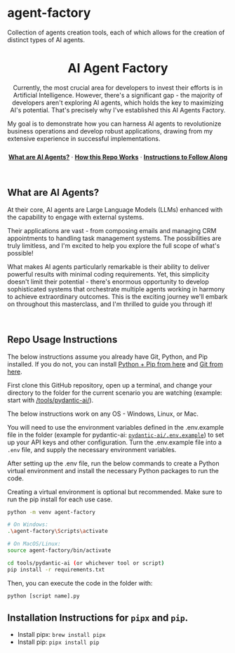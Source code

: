 # agent-factory
Collection of agents creation tools, each of which allows for the creation of distinct types of AI agents.

<div align="center">
  <!-- <a href="https://www.youtube.com/"> -->
    <!-- <img alt="AI Agents Masterclass" src="https://i.imgur.com/8Gr2pBA.png"> -->
    <h1 align="center">AI Agent Factory</h1>
  <!-- </a> -->
</div>

<p align="center">
Currently, the most crucial area for developers to invest their efforts is in Artificial Intelligence. 
However, there's a significant gap - the majority of developers aren't exploring AI agents, which holds 
the key to maximizing AI's potential. That's precisely why I've established this AI Agents Factory. 

My goal is to demonstrate how you can harness AI agents to revolutionize business operations and 
develop robust applications, drawing from my extensive experience in successful implementations.

</p>

<p align="center" style="margin-top: 25px">
  <a href="#what-are-ai-agents"><strong>What are AI Agents?</strong></a> ·
  <a href="#how-this-repo-works"><strong>How this Repo Works</strong></a> ·
  <a href="#instructions-to-follow-along"><strong>Instructions to Follow Along</strong></a>
</p>
<br/>

## What are AI Agents?

At their core, AI agents are Large Language Models (LLMs) enhanced with the capability to engage with external systems.

Their applications are vast - from composing emails and managing CRM appointments to handling task management systems. 
The possibilities are truly limitless, and I'm excited to help you explore the full scope of what's possible!

What makes AI agents particularly remarkable is their ability to deliver powerful results with minimal coding requirements. 
Yet, this simplicity doesn't limit their potential - there's enormous opportunity to develop sophisticated systems 
that orchestrate multiple agents working in harmony to achieve extraordinary outcomes. This is the exciting journey 
we'll embark on throughout this masterclass, and I'm thrilled to guide you through it!


<!-- Below is a very basic diagram just to get an idea of what an AI agent looks like:

<div align="center" style="margin-top: 25px;margin-bottom:25px">
<img width="700" alt="Trainers Ally LangGraph graph" src="https://i.imgur.com/ChRoV8W.png">
</div> -->

<br/>

## Repo Usage Instructions

<!-- Any folder that starts with a number is for a masterclass video. The other folders are for other content
on my YouTube channel. The other content goes very well with the masterclass series (think of it as
supplemental material) which is why it is here too! -->

<!-- The code in each folder will be exactly what is used/created in the accompanying masterclass video. -->

<!-- <br/> -->

The below instructions assume you already have Git, Python, and Pip installed. If you do not, you can install
[Python + Pip from here](https://www.python.org/downloads/) and [Git from here](https://git-scm.com/).

First clone this GitHub repository, open up a terminal,
and change your directory to the folder for the current scenario you are watching (example: start with [/tools/pydantic-ai/](/pydantic-ai)).

The below instructions work on any OS - Windows, Linux, or Mac.

You will need to use the environment variables defined in the .env.example file in the folder (example for pydantic-ai: [`pydantic-ai/.env.example`](/tools/pydantic-ai/.env.example)) to set up your API keys and other configuration. Turn the .env.example file into a `.env` file, and supply the necessary environment variables.

After setting up the .env file, run the below commands to create a Python virtual environment and install the necessary Python packages to run the code. 

Creating a virtual environment is optional but recommended. Make sure to run the pip install for each use case.

```bash
python -m venv agent-factory

# On Windows:
.\agent-factory\Scripts\activate

# On MacOS/Linux: 
source agent-factory/bin/activate

cd tools/pydantic-ai (or whichever tool or script)
pip install -r requirements.txt
```

Then, you can execute the code in the folder with:

```bash
python [script name].py
```

## Installation Instructions for `pipx` and `pip`.
- Install pipx: `brew install pipx`
- Install pip: `pipx install pip`